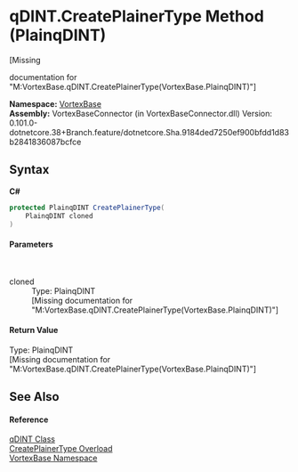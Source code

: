 # qDINT.CreatePlainerType Method (PlainqDINT)
 

\[Missing <summary> documentation for "M:VortexBase.qDINT.CreatePlainerType(VortexBase.PlainqDINT)"\]

**Namespace:**&nbsp;<a href="N_VortexBase.md">VortexBase</a><br />**Assembly:**&nbsp;VortexBaseConnector (in VortexBaseConnector.dll) Version: 0.101.0-dotnetcore.38+Branch.feature/dotnetcore.Sha.9184ded7250ef900bfdd1d83b2841836087bcfce

## Syntax

**C#**<br />
``` C#
protected PlainqDINT CreatePlainerType(
	PlainqDINT cloned
)
```


#### Parameters
&nbsp;<dl><dt>cloned</dt><dd>Type: PlainqDINT<br />\[Missing <param name="cloned"/> documentation for "M:VortexBase.qDINT.CreatePlainerType(VortexBase.PlainqDINT)"\]</dd></dl>

#### Return Value
Type: PlainqDINT<br />\[Missing <returns> documentation for "M:VortexBase.qDINT.CreatePlainerType(VortexBase.PlainqDINT)"\]

## See Also


#### Reference
<a href="T_VortexBase_qDINT.md">qDINT Class</a><br /><a href="Overload_VortexBase_qDINT_CreatePlainerType.md">CreatePlainerType Overload</a><br /><a href="N_VortexBase.md">VortexBase Namespace</a><br />